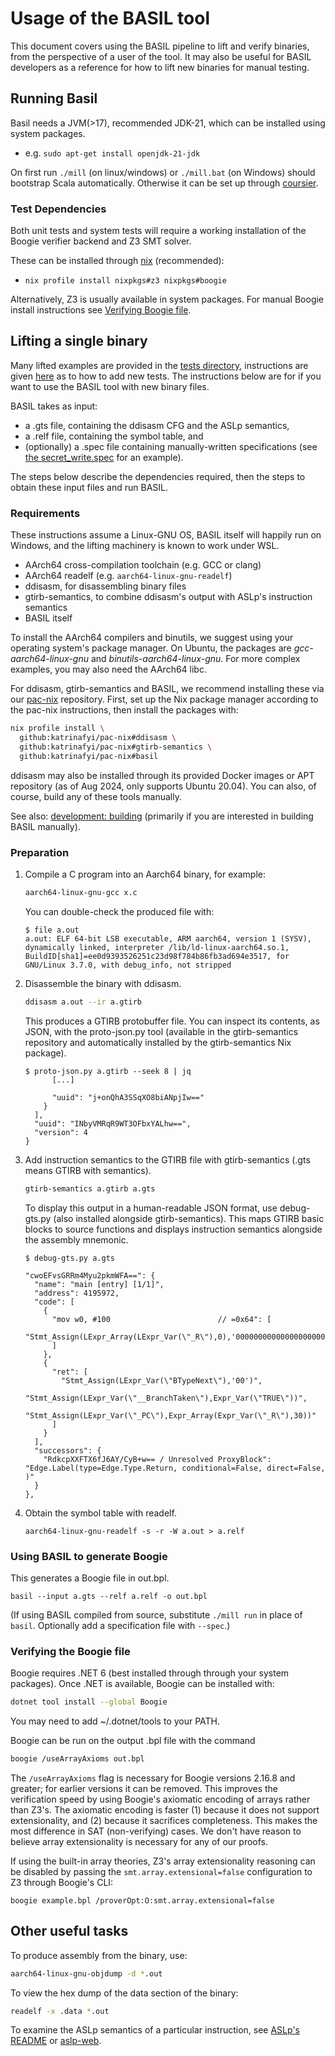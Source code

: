 # Usage of the BASIL tool

This document covers using the BASIL pipeline to lift and verify binaries,
from the perspective of a user of the tool.
It may also be useful for BASIL developers as a reference for how to lift
new binaries for manual testing.

## Running Basil

Basil needs a JVM(>17), recommended JDK-21, which can be installed using system packages.

- e.g. `sudo apt-get install openjdk-21-jdk`

On first run `./mill` (on linux/windows) or `./mill.bat` (on Windows) should bootstrap Scala automatically. Otherwise it can be set up through [coursier](https://get-coursier.io/docs/cli-installation).

### Test Dependencies

Both unit tests and system tests will require a working installation of the Boogie verifier backend and Z3 SMT solver.

These can be installed through [nix](https://github.com/katrinafyi/pac-nix?tab=readme-ov-file#first-time) (recommended):

- `nix profile install nixpkgs#z3 nixpkgs#boogie`

Alternatively, Z3 is usually available in system packages. For manual Boogie install instructions see [Verifying Boogie file](#verifying-the-boogie-file).

## Lifting a single binary

Many lifted examples are provided in the [tests directory][tests],
instructions are given [here](development/readme.md) as to how to add new tests.
The instructions below are for if you want to use the BASIL tool with new binary files.

BASIL takes as input:
- a .gts file, containing the ddisasm CFG and the ASLp semantics, 
- a .relf file, containing the symbol table, and
- (optionally) a .spec file containing manually-written specifications
  (see [the secret\_write.spec][spec] for an example).

The steps below describe the dependencies required,
then the steps to obtain these input files
and run BASIL.

<!-- These instructions are automated in [lift.sh](../../scripts/lift.sh). -->

[tests]: /src/test/correct
[spec]: /src/test/correct/secret_write/secret_write.spec

### Requirements

These instructions assume a Linux-GNU OS, BASIL itself will happily run on Windows, 
and the lifting machinery is known to work under WSL. 

- AArch64 cross-compilation toolchain (e.g. GCC or clang)
- AArch64 readelf (e.g. `aarch64-linux-gnu-readelf`)
- ddisasm, for disassembling binary files
- gtirb-semantics, to combine ddisasm's output with ASLp's instruction semantics
- BASIL itself

To install the AArch64 compilers and binutils, we suggest using your operating system's package manager.
On Ubuntu, the packages are _gcc-aarch64-linux-gnu_ and _binutils-aarch64-linux-gnu_.
For more complex examples, you may also need the AArch64 libc.

For ddisasm, gtirb-semantics and BASIL, we recommend installing these via our [pac-nix](https://github.com/katrinafyi/pac-nix) repository.
First, set up the Nix package manager according to the pac-nix instructions, then install the packages with:
```bash
nix profile install \
  github:katrinafyi/pac-nix#ddisasm \
  github:katrinafyi/pac-nix#gtirb-semantics \
  github:katrinafyi/pac-nix#basil
```

ddisasm may also be installed through its provided Docker images or
APT repository (as of Aug 2024, only supports Ubuntu 20.04).
You can also, of course, build any of these tools manually.

See also: [development: building](development/readme.md#building)
(primarily if you are interested in building BASIL manually).

### Preparation

1. Compile a C program into an Aarch64 binary, for example:
   
   ```bash
   aarch64-linux-gnu-gcc x.c
   ```

   You can double-check the produced file with:
   ```console
   $ file a.out
   a.out: ELF 64-bit LSB executable, ARM aarch64, version 1 (SYSV), dynamically linked, interpreter /lib/ld-linux-aarch64.so.1, BuildID[sha1]=ee0d9393526251c23d98f784b86fb3ad694e3517, for GNU/Linux 3.7.0, with debug_info, not stripped
   ```

2. Disassemble the binary with ddisasm.
   ```bash
   ddisasm a.out --ir a.gtirb
   ```

   This produces a GTIRB protobuffer file.
   You can inspect its contents, as JSON, with the proto-json.py tool
   (available in the gtirb-semantics repository and automatically installed by the gtirb-semantics Nix package).
   ```console
   $ proto-json.py a.gtirb --seek 8 | jq
         [...]

         "uuid": "j+onQhA3SSqXO8biANpjIw=="
       }
     ],
     "uuid": "INbyVMRqR9WT3OFbxYALhw==",
     "version": 4
   }
   ```

3. Add instruction semantics to the GTIRB file with gtirb-semantics (.gts means GTIRB with semantics).
   ```bash
   gtirb-semantics a.gtirb a.gts
   ```

   To display this output in a human-readable JSON format, use debug-gts.py
   (also installed alongside gtirb-semantics).
   This maps GTIRB basic blocks to source functions and displays instruction semantics
   alongside the assembly mnemonic.
   ```console
   $ debug-gts.py a.gts

   "cwoEFvsGRRm4Myu2pkmWFA==": {
     "name": "main [entry] [1/1]",
     "address": 4195972,
     "code": [
       {
         "mov w0, #100                        // =0x64": [
           "Stmt_Assign(LExpr_Array(LExpr_Var(\"_R\"),0),'0000000000000000000000000000000000000000000000000000000001100100')"
         ]
       },
       {
         "ret": [
           "Stmt_Assign(LExpr_Var(\"BTypeNext\"),'00')",
           "Stmt_Assign(LExpr_Var(\"__BranchTaken\"),Expr_Var(\"TRUE\"))",
           "Stmt_Assign(LExpr_Var(\"_PC\"),Expr_Array(Expr_Var(\"_R\"),30))"
         ]
       }
     ],
     "successors": {
       "RdkcpXXFTX6fJ6AY/CyB+w== / Unresolved ProxyBlock": "Edge.Label(type=Edge.Type.Return, conditional=False, direct=False, )"
     }
   },
   ```
   
4. Obtain the symbol table with readelf.
   ```
   aarch64-linux-gnu-readelf -s -r -W a.out > a.relf
   ```

### Using BASIL to generate Boogie

This generates a Boogie file in out.bpl.
```
basil --input a.gts --relf a.relf -o out.bpl
```
(If using BASIL compiled from source, substitute `./mill run` in place of `basil`.
Optionally add a specification file with `--spec`.)

### Verifying the Boogie file

Boogie requires .NET 6 (best installed through through your system packages).
Once .NET is available, Boogie can be installed with:
```bash
dotnet tool install --global Boogie
```
You may need to add ~/.dotnet/tools to your PATH.

Boogie can be run on the output .bpl file with the command
```bash
boogie /useArrayAxioms out.bpl
```

The `/useArrayAxioms` flag is necessary for Boogie versions 2.16.8 and greater;
for earlier versions it can be removed.
This improves the verification speed by using Boogie's axiomatic encoding of arrays rather than Z3's. 
The axiomatic encoding is faster (1) because it does not support extensionality, and (2) because it sacrifices completeness. 
This makes the most difference in SAT (non-verifying) cases. 
We don't have reason to believe array extensionality is necessary for any of our proofs.

If using the built-in array theories, Z3's array extensionality reasoning can be disabled by 
passing the `smt.array.extensional=false` configuration to Z3 through Boogie's CLI:

```
boogie example.bpl /proverOpt:O:smt.array.extensional=false
```

## Other useful tasks

To produce assembly from the binary, use:
```bash
aarch64-linux-gnu-objdump -d *.out
```

To view the hex dump of the data section of the binary:
```bash
readelf -x .data *.out
```

To examine the ASLp semantics of a particular instruction,
see [ASLp's README](https://github.com/UQ-PAC/aslp?tab=readme-ov-file#using-the-asl-partial-evaluator)
or [aslp-web](https://katrinafyi.github.io/aslp-web/).
